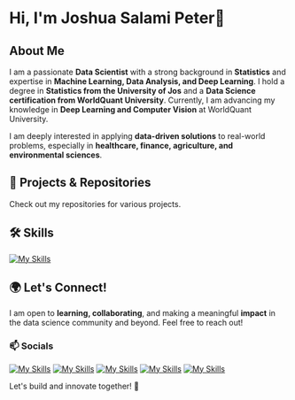 # Hi, I'm Joshua Salami Peter👋

## About Me
I am a passionate **Data Scientist** with a strong background in **Statistics** and expertise in **Machine Learning, Data Analysis, and Deep Learning**. I hold a degree in **Statistics from the University of Jos** and a **Data Science certification from WorldQuant University**. Currently, I am advancing my knowledge in **Deep Learning and Computer Vision** at WorldQuant University.

I am deeply interested in applying **data-driven solutions** to real-world problems, especially in **healthcare, finance, agriculture, and environmental sciences**. 

## 📂 Projects & Repositories
Check out my repositories for various projects.

## 🛠 Skills 
[![My Skills](https://skillicons.dev/icons?i=py,r,anaconda,sklearn,pytorch,mongodb,mysql,vscode)](https://skillicons.dev)

## 🌍 Let's Connect!
I am open to **learning, collaborating**, and making a meaningful **impact** in the data science community and beyond. Feel free to reach out!
### 📫 Socials
[![My Skills](https://skillicons.dev/icons?i=linkedin)](https://linkedin.com/in/jsalamipeter) [![My Skills](https://skillicons.dev/icons?i=twitter)](https://x.com/jsalamipeter) [![My Skills](https://skillicons.dev/icons?i=github)](https://github.com/joshuasalamipeter) [![My Skills](https://skillicons.dev/icons?i=instagram)](https://instagram.com/jsalamipeter/) [![My Skills](https://skillicons.dev/icons?i=gmail)](jsalamipeter@gmail.com)

Let's build and innovate together! 🚀
